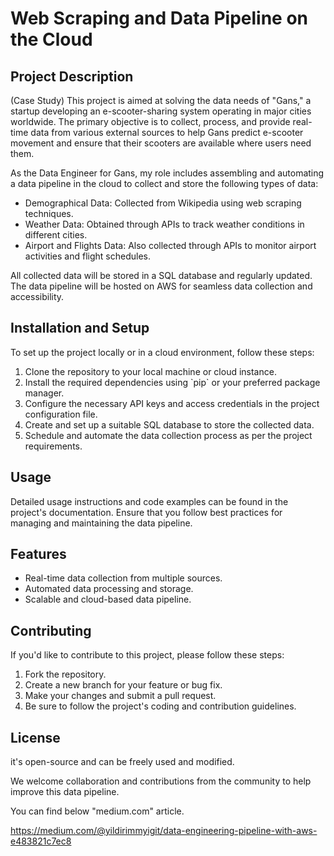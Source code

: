 # Web Scraping and Data Pipeline on the Cloud

## Project Description 
(Case Study)
This project is aimed at solving the data needs of \"Gans,\" a startup developing an e-scooter-sharing
system operating in major cities worldwide. The primary objective is to
collect, process, and provide real-time data from various external
sources to help Gans predict e-scooter movement and ensure that their
scooters are available where users need them.

As the Data Engineer for Gans, my role includes assembling and
automating a data pipeline in the cloud to collect and store the
following types of data:

- Demographical Data\: Collected from Wikipedia using web
scraping techniques. 
- Weather Data\: Obtained through APIs to
track weather conditions in different cities.
 - Airport and Flights Data\: Also collected through APIs to monitor airport activities and
flight schedules.

All collected data will be stored in a SQL database and regularly
updated. The data pipeline will be hosted on AWS for seamless data
collection and accessibility.

## Installation and Setup

To set up the project locally or in a cloud environment, follow these
steps:

1. Clone the repository to your local machine or cloud instance. 
2. Install the required dependencies using \`pip\` or your preferred
package manager. 
3. Configure the necessary API keys and access credentials in the project configuration file. 
4. Create and set up a suitable SQL database to store the collected data. 
5. Schedule and automate the data collection process as per the project requirements.

## Usage

Detailed usage instructions and code examples can be found in the
project\'s documentation. Ensure that you follow best practices for
managing and maintaining the data pipeline.

## Features

- Real-time data collection from multiple sources. 
- Automated data processing and storage.
- Scalable and cloud-based data pipeline.

## Contributing

If you\'d like to contribute to this project, please follow these steps:

1. Fork the repository. 
2. Create a new branch for your feature or bug fix.
3. Make your changes and submit a pull request.
4. Be sure to follow the project\'s coding and contribution guidelines.

## License

it\'s open-source and can be freely used and modified.

We welcome collaboration and contributions from the community to help
improve this data pipeline.

You can find below "medium.com" article.

https://medium.com/@yildirimmyigit/data-engineering-pipeline-with-aws-e483821c7ec8
